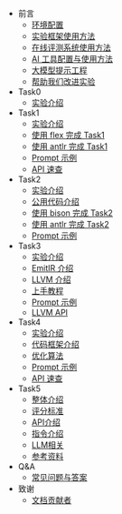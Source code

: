 <!-- _sidebar.md -->

- 前言
  - [环境配置](introduction/environment.md)
  - [实验框架使用方法](introduction/howtouse.md)
  - [在线评测系统使用方法](introduction/yatcc-aj.md)
  - [AI 工具配置与使用方法](introduction/aitools.md)
  - [大模型提示工程](introduction/prompt.md)
  - [帮助我们改进实验](introduction/helptoimprove.md)
- Task0
  - [实验介绍](task0_doc/task0.md)
- Task1
  - [实验介绍](task1_doc/overview.md)
  - [使用 flex 完成 Task1](task1_doc/flex.md)
  - [使用 antlr 完成 Task1](task1_doc/antlr.md)
  - [Prompt 示例](task1_doc/prompt.md)
  - [API 速查](task1_doc/apidoc.md)
- Task2
  - [实验介绍](task2_doc/overview.md)
  - [公用代码介绍](task2_doc/share.md)
  - [使用 bison 完成 Task2](task2_doc/bison.md)
  - [使用 antlr 完成 Task2](task2_doc/antlr.md)
  - [Prompt 示例](task2_doc/prompt.md)
- Task3
  - [实验介绍](task3_doc/overview.md)
  - [EmitIR 介绍](task3_doc/emitir.md)
  - [LLVM 介绍](task3_doc/llvm.md)
  - [上手教程](task3_doc/start.md)
  - [Prompt 示例](task3_doc/prompt.md)
  - [LLVM API](task3_doc/apidoc.md)
- Task4
  - [实验介绍](task4_doc/overview.md)
  - [代码框架介绍](task4_doc/framework.md)
  - [优化算法](task4_doc/optimizations.md)
  - [Prompt 示例](task4_doc/prompt.md)
  - [API 速查](task4_doc/apidoc.md)
- Task5
  - [整体介绍](task5_doc/overview.md)
  - [评分标准](task5_doc/judge.md)
  - [API介绍](task5_doc/API.md)
  - [指令介绍](task5_doc/ins.md)
  - [LLM相关](task5_doc/LLM.md)
  - [参考资料](task5_doc/cite.md)
- Q&A
  - [常见问题与答案](QA.md)
- 致谢
  - [文档贡献者](contributors.md)
